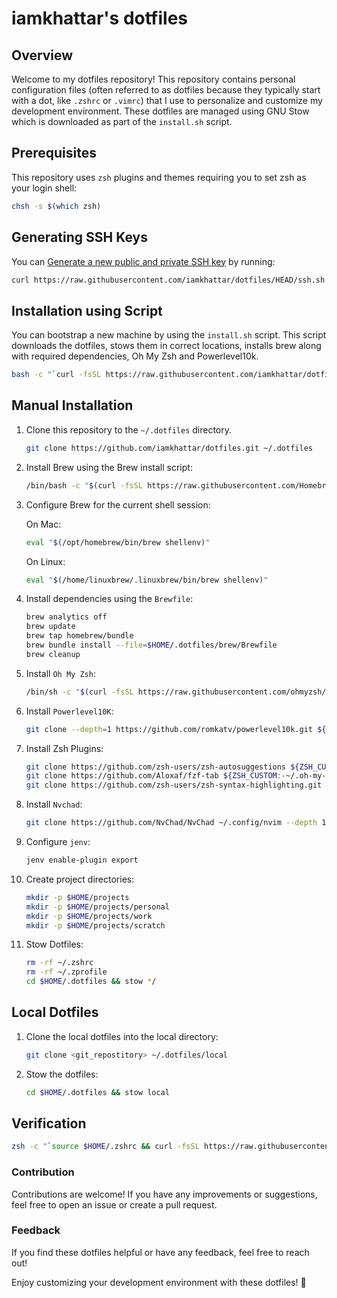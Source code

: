# iamkhattar's dotfiles

## Overview

Welcome to my dotfiles repository! This repository contains personal configuration files (often referred to as dotfiles
because they typically start with a dot, like `.zshrc` or `.vimrc`) that I use to personalize and customize my development
environment. These dotfiles are managed using GNU Stow which is downloaded as part of the `install.sh` script.

## Prerequisites

This repository uses `zsh` plugins and themes requiring you to set zsh as your login shell:

```bash
chsh -s $(which zsh)
```

## Generating SSH Keys

You can [Generate a new public and private SSH key](https://docs.github.com/en/github/authenticating-to-github/generating-a-new-ssh-key-and-adding-it-to-the-ssh-agent) by running:

```bash
curl https://raw.githubusercontent.com/iamkhattar/dotfiles/HEAD/ssh.sh | sh -s "<your-email-address>"
```

## Installation using Script

You can bootstrap a new machine by using the `install.sh` script. This script downloads the dotfiles, stows them in correct
locations, installs brew along with required dependencies, Oh My Zsh and Powerlevel10k.

```bash
bash -c "`curl -fsSL https://raw.githubusercontent.com/iamkhattar/dotfiles/main/install.sh`"
```

## Manual Installation

1. Clone this repository to the `~/.dotfiles` directory.

      ```bash
      git clone https://github.com/iamkhattar/dotfiles.git ~/.dotfiles
      ```

2. Install Brew using the Brew install script:

      ```bash
      /bin/bash -c "$(curl -fsSL https://raw.githubusercontent.com/Homebrew/install/HEAD/install.sh)"
      ```
   
3. Configure Brew for the current shell session:

      On Mac:
   
      ```bash
      eval "$(/opt/homebrew/bin/brew shellenv)"
      ```
   
      On Linux:
   
      ```bash
      eval "$(/home/linuxbrew/.linuxbrew/bin/brew shellenv)"
      ```

4. Install dependencies using the `Brewfile`:

      ```bash
      brew analytics off
      brew update
      brew tap homebrew/bundle
      brew bundle install --file=$HOME/.dotfiles/brew/Brewfile
      brew cleanup
      ```

5. Install `Oh My Zsh`:

      ```bash
      /bin/sh -c "$(curl -fsSL https://raw.githubusercontent.com/ohmyzsh/ohmyzsh/master/tools/install.sh)" "" --unattended
      ```
   
6. Install `Powerlevel10K`:

      ```bash
      git clone --depth=1 https://github.com/romkatv/powerlevel10k.git ${ZSH_CUSTOM:-$HOME/.oh-my-zsh/custom}/themes/powerlevel10k
      ```
   
7. Install Zsh Plugins:

      ```bash
      git clone https://github.com/zsh-users/zsh-autosuggestions ${ZSH_CUSTOM:-~/.oh-my-zsh/custom}/plugins/zsh-autosuggestions
      git clone https://github.com/Aloxaf/fzf-tab ${ZSH_CUSTOM:-~/.oh-my-zsh/custom}/plugins/fzf-tab
      git clone https://github.com/zsh-users/zsh-syntax-highlighting.git ${ZSH_CUSTOM:-~/.oh-my-zsh/custom}/plugins/zsh-syntax-highlighting
      ```

8. Install `Nvchad`:

      ```bash
      git clone https://github.com/NvChad/NvChad ~/.config/nvim --depth 1
      ```
   
9. Configure `jenv`:

      ```bash
      jenv enable-plugin export
      ```

10. Create project directories:

      ```bash
      mkdir -p $HOME/projects
      mkdir -p $HOME/projects/personal
      mkdir -p $HOME/projects/work
      mkdir -p $HOME/projects/scratch
      ```
   
11. Stow Dotfiles:

      ```bash
      rm -rf ~/.zshrc
      rm -rf ~/.zprofile
      cd $HOME/.dotfiles && stow */
      ```
   
## Local Dotfiles

1. Clone the local dotfiles into the local directory:

    ```bash
    git clone <git_repostitory> ~/.dotfiles/local
    ```

2. Stow the dotfiles:

    ```bash
    cd $HOME/.dotfiles && stow local
    ```

## Verification

```bash
zsh -c "`source $HOME/.zshrc && curl -fsSL https://raw.githubusercontent.com/iamkhattar/dotfiles/main/verify.zsh`"
```

### Contribution

Contributions are welcome! If you have any improvements or suggestions, feel free to open an issue or create a pull request.

### Feedback

If you find these dotfiles helpful or have any feedback, feel free to reach out!

Enjoy customizing your development environment with these dotfiles! 🚀
